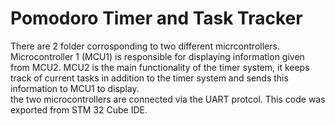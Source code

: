 <h1>Pomodoro Timer and Task Tracker</h1>
<p>There are 2 folder corrosponding to two different micrcontrollers. Microcontroller 1 (MCU1) is responsible for displaying information given from MCU2. MCU2 is the main functionality of the timer system, it keeps track of current tasks in addition to the timer system and sends this information to MCU1 to display. <br> the two microcontrollers are connected via the UART protcol. This code was exported from STM 32 Cube IDE.</p>
